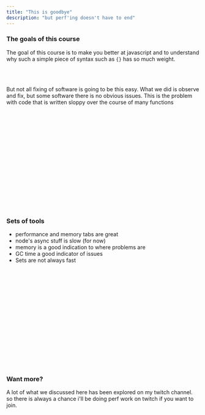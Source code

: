 ```yaml
---
title: "This is goodbye"
description: "but perf'ing doesn't have to end"
---
```


### The goals of this course
The goal of this course is to make you better at javascript and to understand
why such a simple piece of syntax such as `{}` has so much weight.

<br>
<br>

But not all fixing of software is going to be this easy.  What we did is
observe and fix, but some software there is no obvious issues.  This is the
problem with code that is written sloppy over the course of many functions

<br/>
<br/>
<br/>
<br/>
<br/>
<br/>
<br/>
<br/>
<br/>
<br/>
<br/>
<br/>
<br/>
<br/>
<br/>

### Sets of tools
* performance and memory tabs are great
* node's async stuff is slow (for now)
* memory is a good indication to where problems are
* GC time a good indicator of issues
* Sets are not always fast

<br/>
<br/>
<br/>
<br/>
<br/>
<br/>
<br/>
<br/>
<br/>
<br/>
<br/>
<br/>
<br/>
<br/>
<br/>

### Want more?
A lot of what we discussed here has been explored on my twitch channel.  so
there is always a chance i'll be doing perf work on twitch if you want to join.

<br/>
<br/>
<br/>
<br/>
<br/>
<br/>
<br/>
<br/>
<br/>
<br/>
<br/>
<br/>
<br/>
<br/>
<br/>

